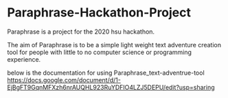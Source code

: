 # Paraphrase-Hackathon-Project
Paraphrase is a project for the 2020 hsu hackathon.

The aim of Paraphrase is to be a simple light weight text adventure creation tool for people with little to no computer science or programming experience.

below is the documentation for using Paraphrase_text-adventrue-tool
https://docs.google.com/document/d/1-EjBgFT9GqnMFXzh6nrAUQHL923RuYDFIO4LZJ5DEPU/edit?usp=sharing
